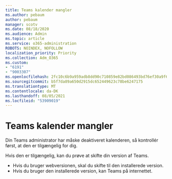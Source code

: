 ```yaml
---
title: Teams kalender mangler
ms.author: pebaum
author: pebaum
manager: scotv
ms.date: 08/18/2020
ms.audience: Admin
ms.topic: article
ms.service: o365-administration
ROBOTS: NOINDEX, NOFOLLOW
localization_priority: Priority
ms.collection: Adm_O365
ms.custom:
- "6191"
- "9003307"
ms.openlocfilehash: 2fc10c6b9a959adb8dd90c710859e82bd086493bd76ef30a9f6239713ec32109
ms.sourcegitcommit: b5f7da89a650d2915dc652449623c78be6247175
ms.translationtype: MT
ms.contentlocale: da-DK
ms.lasthandoff: 08/05/2021
ms.locfileid: "53909019"
---
```

# <a name="teams-calendar-is-missing"></a>Teams kalender mangler

Din Teams administrator har måske deaktiveret kalenderen, så kontrollér først, at den er tilgængelig for dig.

Hvis den er tilgængelig, kan du prøve at skifte din version af Teams.

- Hvis du bruger webversionen, skal du skifte til den installerede version.
- Hvis du bruger den installerede version, kan Teams på internettet.